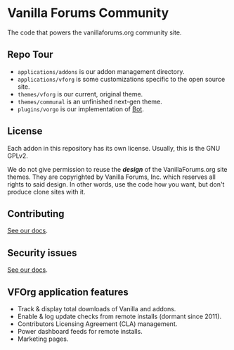 Vanilla Forums Community
========================

The code that powers the vanillaforums.org community site.

## Repo Tour

* `applications/addons` is our addon management directory.
* `applications/vforg` is some customizations specific to the open source site.
* `themes/vforg` is our current, original theme.
* `themes/communal` is an unfinished next-gen theme.
* `plugins/vorgo` is our implementation of [Bot](https://vanillaforums.org/addon/bot-plugin).

## License

Each addon in this repository has its own license. Usually, this is the GNU GPLv2. 

We do not give permission to reuse the ***design*** of the VanillaForums.org site themes.
They are copyrighted by Vanilla Forums, Inc. which reserves all rights to said design.
In other words, use the code how you want, but don't produce clone sites with it.

## Contributing

[See our docs](http://docs.vanillaforums.com/developers/contributing/).

## Security issues

[See our docs](http://docs.vanillaforums.com/developers/).

## VFOrg application features

* Track & display total downloads of Vanilla and addons.
* Enable & log update checks from remote installs (dormant since 2011).
* Contributors Licensing Agreement (CLA) management.
* Power dashboard feeds for remote installs.
* Marketing pages.

